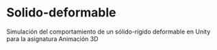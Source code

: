 # Solido-deformable
Simulación del comportamiento de un sólido-rígido deformable en Unity para la asignatura Animación 3D
